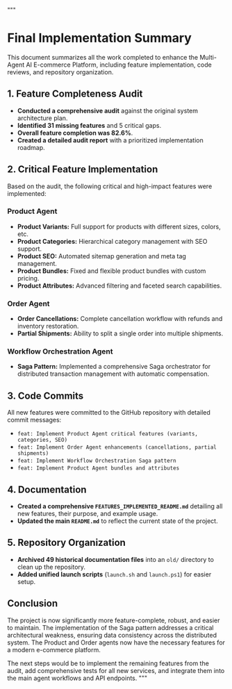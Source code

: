 """
# Final Implementation Summary

This document summarizes all the work completed to enhance the Multi-Agent AI E-commerce Platform, including feature implementation, code reviews, and repository organization.

## 1. Feature Completeness Audit

-   **Conducted a comprehensive audit** against the original system architecture plan.
-   **Identified 31 missing features** and 5 critical gaps.
-   **Overall feature completion was 82.6%**.
-   **Created a detailed audit report** with a prioritized implementation roadmap.

## 2. Critical Feature Implementation

Based on the audit, the following critical and high-impact features were implemented:

### Product Agent
-   **Product Variants:** Full support for products with different sizes, colors, etc.
-   **Product Categories:** Hierarchical category management with SEO support.
-   **Product SEO:** Automated sitemap generation and meta tag management.
-   **Product Bundles:** Fixed and flexible product bundles with custom pricing.
-   **Product Attributes:** Advanced filtering and faceted search capabilities.

### Order Agent
-   **Order Cancellations:** Complete cancellation workflow with refunds and inventory restoration.
-   **Partial Shipments:** Ability to split a single order into multiple shipments.

### Workflow Orchestration Agent
-   **Saga Pattern:** Implemented a comprehensive Saga orchestrator for distributed transaction management with automatic compensation.

## 3. Code Commits

All new features were committed to the GitHub repository with detailed commit messages:

-   `feat: Implement Product Agent critical features (variants, categories, SEO)`
-   `feat: Implement Order Agent enhancements (cancellations, partial shipments)`
-   `feat: Implement Workflow Orchestration Saga pattern`
-   `feat: Implement Product Agent bundles and attributes`

## 4. Documentation

-   **Created a comprehensive `FEATURES_IMPLEMENTED_README.md`** detailing all new features, their purpose, and example usage.
-   **Updated the main `README.md`** to reflect the current state of the project.

## 5. Repository Organization

-   **Archived 49 historical documentation files** into an `old/` directory to clean up the repository.
-   **Added unified launch scripts** (`launch.sh` and `launch.ps1`) for easier setup.

## Conclusion

The project is now significantly more feature-complete, robust, and easier to maintain. The implementation of the Saga pattern addresses a critical architectural weakness, ensuring data consistency across the distributed system. The Product and Order agents now have the necessary features for a modern e-commerce platform.

The next steps would be to implement the remaining features from the audit, add comprehensive tests for all new services, and integrate them into the main agent workflows and API endpoints.
"""
